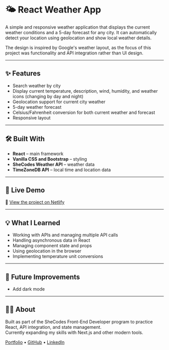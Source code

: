 # 🌤️ React Weather App

A simple and responsive weather application that displays the current weather conditions and a 5-day forecast for any city. It can automatically detect your location using geolocation and show local weather details.  

The design is inspired by Google's weather layout, as the focus of this project was functionality and API integration rather than UI design.  

---

## ✨ Features

- Search weather by city  
- Display current temperature, description, wind, humidity, and weather icons (changing by day and night)
- Geolocation support for current city weather  
- 5-day weather forecast  
- Celsius/Fahrenheit conversion for both current weather and forecast  
- Responsive layout  

---

## 🛠️ Built With

- **React** – main framework  
- **Vanilla CSS and Bootstrap** – styling  
- **SheCodes Weather API** – weather data  
- **TimeZoneDB API** – local time and location data  

---

## 🚀 Live Demo

🔗 [View the project on Netlify](https://stellar-stardust-85a3b3.netlify.app/)

---

## 💡 What I Learned

- Working with APIs and managing multiple API calls  
- Handling asynchronous data in React  
- Managing component state and props  
- Using geolocation in the browser  
- Implementing temperature unit conversions  

---

## 🔮 Future Improvements

- Add dark mode

---

## 👩‍💻 About

Built as part of the SheCodes Front-End Developer program to practice React, API integration, and state management.  
Currently expanding my skills with Next.js and other modern tools.

[Portfolio](https://lilla-frontend.netlify.app/) • [GitHub](https://github.com/Lilla-ctrl) • [LinkedIn](https://www.linkedin.com/in/lillatoth216/)
